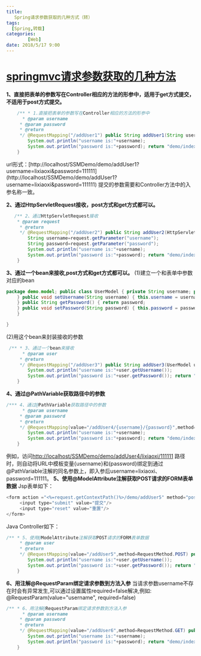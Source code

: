 ```yaml
---
title: 
   Spring请求参数获取的几种方式（转）
tags: 
  [Spring,转载]
categories:
		[Web]
date: 2018/5/17 9:00
---
```

# [springmvc请求参数获取的几种方法](http://www.cnblogs.com/xiaoxi/p/5695783.html)
**1、直接把表单的参数写在Controller相应的方法的形参中，适用于get方式提交，不适用于post方式提交。**

```java 
    /** * 1.直接把表单的参数写在Controller相应的方法的形参中
      * @param username
     * @param password
     * @return
     */ @RequestMapping("/addUser1") public String addUser1(String username,String password) {
        System.out.println("username is:"+username);
        System.out.println("password is:"+password); return "demo/index";
    }
```
<!--more-->url形式：[http://localhost/SSMDemo/demo/addUser1?username=lixiaoxi&password=111111](http://localhost/SSMDemo/demo/addUser1?username=lixiaoxi&password=111111) 提交的参数需要和Controller方法中的入参名称一致。

**2、通过HttpServletRequest接收，post方式和get方式都可以。**

```java
   /** 2、通过HttpServletRequest接收
    * @param request
     * @return
     */ @RequestMapping("/addUser2") public String addUser2(HttpServletRequest request) {
        String username=request.getParameter("username");
        String password=request.getParameter("password");
        System.out.println("username is:"+username);
        System.out.println("password is:"+password); return "demo/index";
    }
```

**3、通过一个bean来接收,post方式和get方式都可以。**
(1)建立一个和表单中参数对应的bean

```java
package demo.model; public class UserModel { private String username; private String password; public String getUsername() { return username;
    } public void setUsername(String username) { this.username = username;
    } public String getPassword() { return password;
    } public void setPassword(String password) { this.password = password;
    }

}
```

(2)用这个bean来封装接收的参数



```java
 /** * 3、通过一个bean来接收
      * @param user
     * @return
     */ @RequestMapping("/addUser3") public String addUser3(UserModel user) {
        System.out.println("username is:"+user.getUsername());
        System.out.println("password is:"+user.getPassword()); return "demo/index";
    }
```
**4、通过@PathVariable获取路径中的参数**

```java
/*** 4、通过@PathVariable获取路径中的参数
      * @param username
     * @param password
     * @return
     */ @RequestMapping(value="/addUser4/{username}/{password}",method=RequestMethod.GET) public String addUser4(@PathVariable String username,@PathVariable String password) {
        System.out.println("username is:"+username);
        System.out.println("password is:"+password); return "demo/index";
    }
```
例如，访问[http://localhost/SSMDemo/demo/addUser4/lixiaoxi/111111](http://localhost/SSMDemo/demo/addUser4/lixiaoxi/111111) 路径时，则自动将URL中模板变量{username}和{password}绑定到通过@PathVariable注解的同名参数上，即入参后username=lixiaoxi、password=111111。
**5、使用@ModelAttribute注解获取POST请求的FORM表单数据**
Jsp表单如下：
```java
<form action ="<%=request.getContextPath()%>/demo/addUser5" method="post"> 用户名:&nbsp;<input type="text" name="username"/><br/> 密&nbsp;&nbsp;码:&nbsp;<input type="password" name="password"/><br/>
     <input type="submit" value="提交"/> 
     <input type="reset" value="重置"/> 
</form> 
```
Java Controller如下：

```java 
/** * 5、使用@ModelAttribute注解获取POST请求的FORM表单数据
     * @param user
     * @return
     */ @RequestMapping(value="/addUser5",method=RequestMethod.POST) public String addUser5(@ModelAttribute("user") UserModel user) {
        System.out.println("username is:"+user.getUsername());
        System.out.println("password is:"+user.getPassword()); return "demo/index";
    } 
```

 

**6、用注解@RequestParam绑定请求参数到方法入参**
当请求参数username不存在时会有异常发生,可以通过设置属性required=false解决,例如: @RequestParam(value="username", required=false)

```java 
/** * 6、用注解@RequestParam绑定请求参数到方法入参
      * @param username
     * @param password
     * @return
     */ @RequestMapping(value="/addUser6",method=RequestMethod.GET) public String addUser6(@RequestParam("username") String username,@RequestParam("password") String password) {
        System.out.println("username is:"+username);
        System.out.println("password is:"+password); return "demo/index";
    }
```